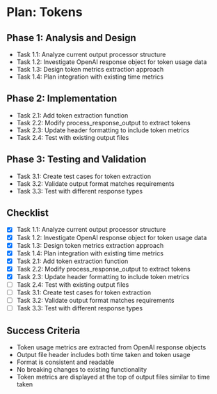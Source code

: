 # Plan: Tokens

## Phase 1: Analysis and Design
- Task 1.1: Analyze current output processor structure
- Task 1.2: Investigate OpenAI response object for token usage data
- Task 1.3: Design token metrics extraction approach
- Task 1.4: Plan integration with existing time metrics

## Phase 2: Implementation
- Task 2.1: Add token extraction function
- Task 2.2: Modify process_response_output to extract tokens
- Task 2.3: Update header formatting to include token metrics
- Task 2.4: Test with existing output files

## Phase 3: Testing and Validation
- Task 3.1: Create test cases for token extraction
- Task 3.2: Validate output format matches requirements
- Task 3.3: Test with different response types

## Checklist
- [x] Task 1.1: Analyze current output processor structure
- [x] Task 1.2: Investigate OpenAI response object for token usage data
- [x] Task 1.3: Design token metrics extraction approach
- [x] Task 1.4: Plan integration with existing time metrics
- [x] Task 2.1: Add token extraction function
- [x] Task 2.2: Modify process_response_output to extract tokens
- [x] Task 2.3: Update header formatting to include token metrics
- [ ] Task 2.4: Test with existing output files
- [ ] Task 3.1: Create test cases for token extraction
- [ ] Task 3.2: Validate output format matches requirements
- [ ] Task 3.3: Test with different response types

## Success Criteria
- Token usage metrics are extracted from OpenAI response objects
- Output file header includes both time taken and token usage
- Format is consistent and readable
- No breaking changes to existing functionality
- Token metrics are displayed at the top of output files similar to time taken

